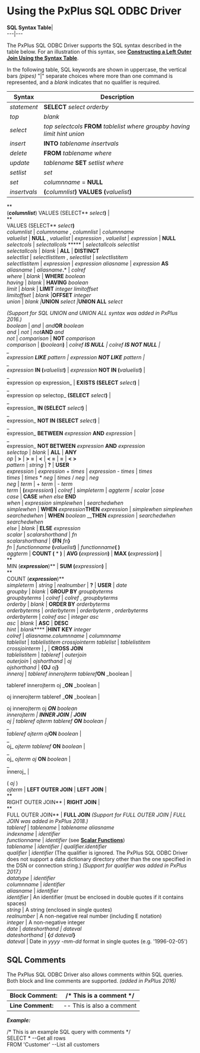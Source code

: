# Using the PxPlus SQL ODBC Driver  
  
**SQL Syntax Table**|   
---|---  
  
The PxPlus SQL ODBC Driver supports the SQL syntax described in the table below. For an illustration of this syntax, see **[Constructing a Left Outer Join Using the Syntax Table](example_sql.htm#Mark32)**.

In the following table, SQL keywords are shown in uppercase, the vertical bars _(pipes)_ "|" separate choices where more than one command is represented, and a _blank_ indicates that no qualifier is required.

**Syntax** |  **Description**  
---|---  
_statement_ |  **SELECT**  _select_ _orderby_ | **INSERT**  _insert_ | **DELETE** _delete_ | **UPDATE** _update_  
_top_ |  _blank_ | **TOP** _integer_  
_select_ |  _top selectcols_ **FROM** _tablelist_ _where groupby having limit hint union_  
_insert_ |  **INTO**  _tablename_ _insertvals_  
_delete_ |  **FROM**  _tablename_ _where_  
_update_ |  _tablename_ **SET** _setlist_ _where_  
_setlist_ |  _set_ | _setlist_ , _set_  
_set_ |  _columnname_ = **NULL** | _columnname_ = _expression_  
_insertvals_ |  **(**_columnlist_**) VALUES (**_valuelist_**)** | **VALUES (**_valuelist_**)** |  
**  
(**_columnlist_**) VALUES (SELECT** _select_**)** |  
**  
VALUES (SELECT** _select_**)**  
_columnlist_ |  _columnname_ , _columnlist_ | _columnname_  
_valuelist_ |  **NULL** , _valuelist_ | _expression_ , _valuelist_ | _expression_ | **NULL**  
_selectcols_ |  _selectallcols_ ***** | _selectallcols_ _selectlist_  
_selectallcols_ |  _blank_ | **ALL** | **DISTINCT**  
_selectlist_ |  _selectlistitem_ , _selectlist_ | _selectlistitem_  
_selectlistitem_ |  _expression_ | _expression aliasname_ | _expression_ **AS**  _aliasname_ | _aliasname_**.*** | _colref_  
_where_ |  _blank_ | **WHERE** _boolean_  
_having_ |  _blank_ | **HAVING** _boolean_  
_limit_ |  _blank_ | **LIMIT** _integer limitoffset_  
_limitoffset_ |  _blank_ |**OFFSET** _integer_  
_union_ |  _blank_ _|_**UNION** _select |_**UNION ALL** _select_  
  
 _(Support for SQL UNION and UNION ALL syntax was added in PxPlus 2016.)_  
_boolean_ |  _and_ | _and_**OR**  _boolean_  
_and_ |  _not_ | _not_**AND**  _and_  
_not_ |  _comparison_ | **NOT** _comparison_  
_comparison_ |  **(**_boolean_**)** | _colref_ __**IS NULL** | _colref_ **IS NOT NULL** |  
_  
expression_ **LIKE**  _pattern_ | _expression_ **NOT LIKE**  _pattern_ |  
_  
expression_ **IN (**_valuelist_**)** | _expression_ **NOT IN (**_valuelist_**)** |  
_  
expression op expression_ | **EXISTS (SELECT**  _select_**)** |  
_  
expression op selectop_ **(SELECT**  _select_**)** |  
_  
expression_ **IN (SELECT**  _select_**)** |  
_  
expression_ **NOT IN (SELECT**  _select_**)** |  
_  
expression_ **BETWEEN**  _expression_ **AND**  _expression_ |  
_  
expression_ **NOT BETWEEN**  _expression_ **AND**  _expression_  
_selectop_ |  _blank_ | **ALL** | **ANY**  
_op_ |  **>** | **> =** | **<** | **< =** | **=** | **< >**  
_pattern_ |  _string_ | **?** | **USER**  
_expression_ |  _expression_ \+ _times_ | _expression_ \- _times_ | _times_  
_times_ |  _times_ * _neg_ | _times_ / _neg_ | _neg_  
_neg_ |  _term_ | + _term_ | - _term_  
_term_ |  **(**_expression_**)** | _colref_ | _simpleterm_ | _aggterm_ _| scalar_ |_case_  
_case_ |  **CASE**  _when else_ **END**  
_when_ |  _expression simplewhen_ | _searchedwhen_  
_simplewhen_ |  **WHEN**  _expression_**THEN** _expression_ | _simplewhen_ _simplewhen_  
_searchedwhen_ |  **WHEN**  _boolean_ __**THEN** _expression_ | _searchedwhen_ _searchedwhen_  
_else_ |  _blank_ | **ELSE** _expression_  
_scalar_ |  _scalarshorthand_ | _fn_  
_scalarshorthand_ |  **{FN**  _fn_**}**  
_fn_ |  _functionname_ **(**_valuelist_**)** | _functionname_**( )**  
_aggterm_ |  **COUNT (** * **)** | **AVG (**_expression_**)** | **MAX (**_expression_**)** |  
**  
MIN (**_expression_**)** | **SUM (**_expression_**)** |  
**  
COUNT (**_expression_**)**  
_simpleterm_ |  _string_ | _realnumber_ | **?** | **USER** | _date_  
_groupby_ |  _blank_ | **GROUP BY**  _groupbyterms_  
_groupbyterms_ |  _colref_ | _colref_ , _groupbyterms_  
_orderby_ |  _blank_ | **ORDER BY**  _orderbyterms_  
_orderbyterms_ |  _orderbyterm_ | _orderbyterm_ , _orderbyterms_  
_orderbyterm_ |  _colref_ _asc_ | _integer asc_  
_asc_ |  _blank_ | **ASC** | **DESC**  
_hint_ |  _blank_**** |**HINT KEY** _integer_  
_colref_ |  _aliasname_._columnname_ | _columnname_  
_tablelist_ |  _tablelistitem_ _crossjointerm tablelist_ | _tablelistitem_  
_crossjointerm_ |  **_,_** | **CROSS JOIN**  
_tablelistitem_ |  _tableref_ | _outerjoin_  
_outerjoin_ |  _ojshorthand_ | _oj_  
_ojshorthand_ |  **{OJ**  _oj_**}**  
_inneroj_ |  _tableref_ _innerojterm tableref_**ON** _boolean |  
  
tableref innerojterm oj _**ON** _boolean |  
  
oj innerojterm tableref _**ON** _boolean |  
  
oj innerojterm oj _**ON** _boolean_  
_innerojterm_ |  **INNER JOIN** | **JOIN**  
_oj_ |  _tableref_  _ojterm_  _tableref_ **ON**  _boolean_ |  
_  
tableref ojterm oj_**ON**  _boolean_ |  
_  
oj_  _ojterm_  _tableref_ **ON**  _boolean_ |  
_  
oj_  _ojterm_  _oj_ **ON**  _boolean_ |  
_  
inneroj_ |  
  
( _oj_ )  
_ojterm_ |  **LEFT OUTER JOIN** | **LEFT JOIN** |  
**  
RIGHT OUTER JOIN** | **RIGHT JOIN** |  
**  
FULL OUTER JOIN** | **FULL JOIN** _(Support for FULL OUTER JOIN | FULL JOIN was added in PxPlus 2018.)_  
_tableref_ |  _tablename_ | _tablename_ _aliasname_  
_indexname_ |  _identifier_  
_functionname_ |  _identifier_ (see [**Scalar Functions**](scalar_functions.md))  
_tablename_ |  _identifier | qualifier.identifier_  
_qualifier_ |  _identifier_ (The qualifier is ignored. The PxPlus SQL ODBC Driver does not support a data dictionary directory other than the one specified in the DSN or connection string.) _(Support for qualifier was added in PxPlus 2017.)_  
_datatype_ |  _identifier_  
_columnname_ |  _identifier_  
_aliasname_ |  _identifier_  
_identifier_ |  An identifier (must be enclosed in double quotes if it contains spaces)  
_string_ |  A string (enclosed in single quotes)  
_realnumber_ |  A non-negative real number (including E notation)  
_integer_ |  A non-negative integer  
_date_ |  _dateshorthand_ _| dateval_  
_dateshorthand_ |  **{**_d dateval_**}**  
_dateval_ |  Date in _yyyy_ _-mm-dd_ format in single quotes (e.g. '1996-02-05')  
  
## SQL Comments

The PxPlus SQL ODBC Driver also allows comments within SQL queries. Both block and line comments are supported. _(added in PxPlus 2016)_

**Block Comment:** |  /* This is a comment */  
---|---  
**Line Comment:** |  \-- This is also a comment  
  
**_Example:_**

/* This is an example SQL query with comments */  
SELECT * --Get all rows  
FROM 'Customer' --List all customers
